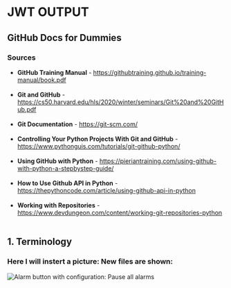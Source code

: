 # JWT OUTPUT

## GitHub Docs for Dummies

### Sources

* **GitHub Training Manual** - <https://githubtraining.github.io/training-manual/book.pdf> <br><br>
* **Git and GitHub** - <https://cs50.harvard.edu/hls/2020/winter/seminars/Git%20and%20GitHub.pdf> <br><br>
* **Git Documentation** - <https://git-scm.com/> <br><br>
* **Controlling Your Python Projects With Git and GitHub** - <https://www.pythonguis.com/tutorials/git-github-python/><br><br>
* **Using GitHub with Python** - <https://pieriantraining.com/using-github-with-python-a-stepbystep-guide/><br><br>
* **How to Use Github API in Python** - <https://thepythoncode.com/article/using-github-api-in-python><br><br>
* **Working with Repositories** - <https://www.devdungeon.com/content/working-git-repositories-python><br><br>

## 1. Terminology

### Here I will instert a picture: New files are shown:
![Alarm button with configuration: Pause all alarms](<contents/assets/10.PNG>)  
